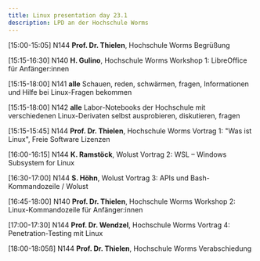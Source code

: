 ```yaml
---
title: Linux presentation day 23.1
description: LPD an der Hochschule Worms
---
```


\[15:00-15:05\]	N144	__Prof. Dr. Thielen__, Hochschule Worms	Begrüßung

\[15:15-16:30\]	N140	__H. Gulino__, Hochschule Worms	Workshop 1: LibreOffice für Anfänger:innen

\[15:15-18:00\]	N141	__alle__	Schauen, reden, schwärmen, fragen, Informationen und Hilfe bei Linux-Fragen bekommen

\[15:15-18:00\]	N142	__alle__	Labor-Notebooks der Hochschule mit verschiedenen Linux-Derivaten selbst ausprobieren, diskutieren, fragen

\[15:15-15:45\]	N144	__Prof. Dr. Thielen__, Hochschule Worms	Vortrag 1: "Was ist Linux", Freie Software Lizenzen

\[16:00-16:15\]	N144	__K. Ramstöck__, Wolust	Vortrag 2: WSL – Windows Subsystem for Linux

\[16:30-17:00\]	N144	__S. Höhn__, Wolust	Vortrag 3: APIs und Bash-Kommandozeile / Wolust

\[16:45-18:00\]	N140	__Prof. Dr. Thielen__, Hochschule Worms	Workshop 2: Linux-Kommandozeile für Anfänger:innen

\[17:00-17:30\]	N144	__Prof. Dr. Wendzel__, Hochschule Worms	Vortrag 4: Penetration-Testing mit Linux

\[18:00-18:05ß]	N144	__Prof. Dr. Thielen__, Hochschule Worms	Verabschiedung
